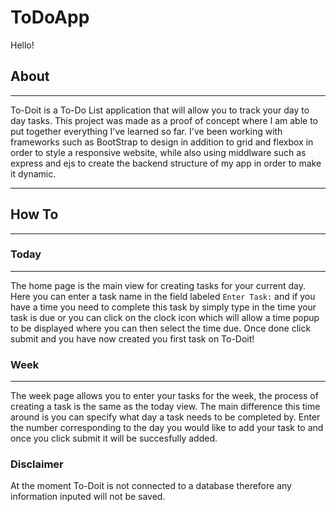 # ToDoApp
Hello!

## About
---
To-Doit is a To-Do List application that will allow you to track your day to day tasks. This project was made as a proof of concept where I am able to put together everything I've learned so far.
I've been working with frameworks such as BootStrap to design in addition to grid and flexbox in order to style a responsive website, while also using middlware such as express and ejs to create the backend structure of my app in order to make it dynamic.

---

## How To
---
### Today
---
The home page is the main view for creating tasks for your current day. Here you can enter a task name in the field labeled `Enter Task:` and if you have a time you need to complete this task by simply type in the time your task is due or
you can click on the clock icon which will allow a time popup to be displayed where you can then select the time due. Once done click submit and you have now created you first task on To-Doit!
### Week
---
The week page allows you to enter your tasks for the week, the process of creating a task is the same as the today view. The main difference this time around is you can specify what day a task needs to be completed by. Enter the number corresponding to the day
you would like to add your task to and once you click submit it will be succesfully added.

### Disclaimer
At the moment To-Doit is not connected to a database therefore any information inputed will not be saved. 
